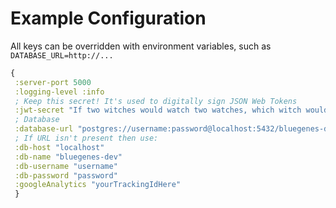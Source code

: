 # Example Configuration

All keys can be overridden with environment variables, such as `DATABASE_URL=http://...`

```clojure
{
 :server-port 5000
 :logging-level :info
 ; Keep this secret! It's used to digitally sign JSON Web Tokens
 :jwt-secret "If two witches would watch two watches, which witch would watch which watch?"
 ; Database
 :database-url "postgres://username:password@localhost:5432/bluegenes-dev"
 ; If URL isn't present then use:
 :db-host "localhost"
 :db-name "bluegenes-dev"
 :db-username "username"
 :db-password "password"
 :googleAnalytics "yourTrackingIdHere"
 }
```